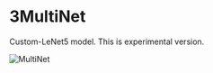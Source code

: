 # 3MultiNet
Custom-LeNet5 model. This is experimental version.

![MultiNet](https://user-images.githubusercontent.com/53563433/174429605-02306f82-4726-4f52-8166-cd907e5012d4.jpg)
